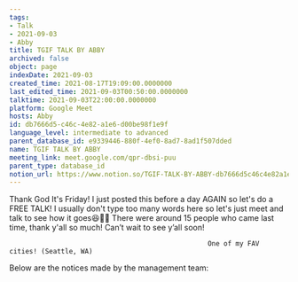 ```yaml
---
tags:
- Talk
- 2021-09-03
- Abby
title: TGIF TALK BY ABBY
archived: false
object: page
indexDate: 2021-09-03
created_time: 2021-08-17T19:09:00.0000000
last_edited_time: 2021-09-03T00:50:00.0000000
talktime: 2021-09-03T22:00:00.0000000
platform: Google Meet
hosts: Abby
id: db7666d5-c46c-4e82-a1e6-d00be98f1e9f
language_level: intermediate to advanced
parent_database_id: e9339446-880f-4ef0-8ad7-8ad1f507dded
name: TGIF TALK BY ABBY
meeting_link: meet.google.com/qpr-dbsi-puu
parent_type: database_id
notion_url: https://www.notion.so/TGIF-TALK-BY-ABBY-db7666d5c46c4e82a1e6d00be98f1e9f
---
```


Thank God It's Friday! I just posted this before a day AGAIN so let's do a FREE TALK!
I usually don't type too many words here so let's just meet and talk to see how it goes😆👍🏻
There were around 15 people who came last time, thank y'all so much!
Can’t wait to see y’all soon!




                                                      One of my FAV cities! (Seattle, WA)







Below are the notices made by the management team: 


